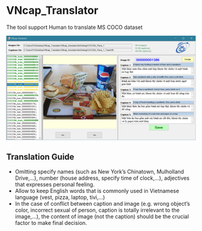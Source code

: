 # VNcap_Translator
The tool support Human to translate MS COCO dataset

![OUTPUT](translator_tool.png)

##  Translation Guide
* Omitting specify names (such as New York’s Chinatown, Mulholland Drive,...), number (house address, specify time of clock,...), adjectives that expresses personal feeling.
* Allow to keep English words that is commonly used in Vietnamese language (vest, pizza, laptop, tivi,...)
* In the case of conflict between caption and image (e.g. wrong object’s color, incorrect sexual of person, caption is totally irrelevant to the image,...), the content of image (not the caption) should be the crucial factor to make final decision.
